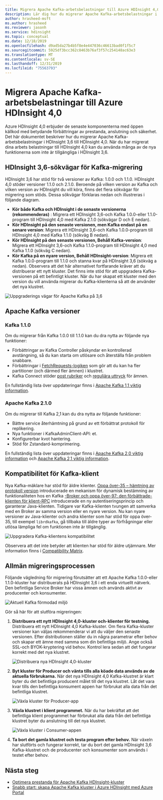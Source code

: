 ```yaml
---
title: Migrera Apache Kafka-arbetsbelastningar till Azure HDInsight 4,0
description: Lär dig hur du migrerar Apache Kafka-arbetsbelastningar i HDInsight 3,6 till HDInsight 4,0.
author: hrasheed-msft
ms.author: hrasheed
ms.reviewer: jasonh
ms.service: hdinsight
ms.topic: conceptual
ms.date: 12/18/2019
ms.openlocfilehash: d9ad5da27b4b5f8e4e447036c46613bad0f1f5c7
ms.sourcegitcommit: 5925df3bcc362c8463b76af3f57c254148ac63e3
ms.translationtype: MT
ms.contentlocale: sv-SE
ms.lasthandoff: 12/31/2019
ms.locfileid: "75563793"
---
```

# <a name="migrate-apache-kafka-workloads-to-azure-hdinsight-40"></a>Migrera Apache Kafka-arbetsbelastningar till Azure HDInsight 4,0

Azure HDInsight 4,0 erbjuder de senaste komponenterna med öppen källkod med betydande förbättringar av prestanda, anslutning och säkerhet. Det här dokumentet beskriver hur du migrerar Apache Kafka-arbetsbelastningar i HDInsight 3,6 till HDInsight 4,0. När du har migrerat dina arbets belastningar till HDInsight 4,0 kan du använda många av de nya funktionerna som inte är tillgängliga i HDInsight 3,6.

## <a name="hdinsight-36-kafka-migration-paths"></a>HDInsight 3,6-sökvägar för Kafka-migrering

HDInsight 3,6 har stöd för två versioner av Kafka: 1.0.0 och 1.1.0. HDInsight 4,0 stöder versioner 1.1.0 och 2.1.0. Beroende på vilken version av Kafka och vilken version av HDInsight du vill köra, finns det flera sökvägar för migrering som stöds. Dessa sökvägar förklaras nedan och illustreras i följande diagram.

* **Kör både Kafka och HDInsight i de senaste versionerna (rekommenderas)** : Migrera ett HDInsight 3,6-och Kafka 1.0.0-eller 1.1.0-program till HDInsight 4,0 med Kafka 2.1.0 (sökvägar D och E nedan).
* **Kör HDInsight på den senaste versionen, men Kafka endast på en senare version**: Migrera ett HDInsight 3,6-och Kafka 1.0.0-program till HDInsight 4,0 med Kafka 1.1.0 (sökväg B nedan).
* **Kör HDInsight på den senaste versionen, Behåll Kafka-version**: Migrera ett HDInsight 3,6-och Kafka 1.1.0-program till HDInsight 4,0 med Kafka 1.1.0 (sökväg C nedan).
* **Kör Kafka på en nyare version, Behåll HDInsight-version**: Migrera ett Kafka 1.0.0-program till 1.1.0 och stanna kvar på HDInsight 3,6 (sökväg a nedan). Observera att det här alternativet fortfarande kräver att du distribuerar ett nytt kluster. Det finns inte stöd för att uppgradera Kafka-versionen på ett befintligt kluster. När du har skapat ett kluster med den version du vill använda migrerar du Kafka-klienterna så att de använder det nya klustret.

![Uppgraderings vägar för Apache Kafka på 3,6](./media/upgrade-threesix-to-four/apache-kafka-upgrade-path.png)

## <a name="apache-kafka-versions"></a>Apache Kafka versioner

### <a name="kafka-110"></a>Kafka 1.1.0
  
Om du migrerar från Kafka 1.0.0 till 1.1.0 kan du dra nytta av följande nya funktioner:

* Förbättringar av Kafka Controller påskyndar en kontrollerad avstängning, så du kan starta om utlösare och återställa från problem snabbare. 
* Förbättringar i [FetchRequests-logiken](https://issues.apache.org/jira/browse/KAFKA-6254) som gör att du kan ha fler partitioner (och därmed fler ämnen) i klustret. 
* Kafka Connect stöder [post rubriker](https://issues.apache.org/jira/browse/KAFKA-5142) och [reguljära uttryck](https://issues.apache.org/jira/browse/KAFKA-3073) för ämnen. 

En fullständig lista över uppdateringar finns i [Apache Kafka 1,1 viktig information](https://archive.apache.org/dist/kafka/1.1.0/RELEASE_NOTES.html).

### <a name="apache-kafka-210"></a>Apache Kafka 2.1.0

Om du migrerar till Kafka 2,1 kan du dra nytta av följande funktioner:

* Bättre service återhämtning på grund av ett förbättrat protokoll för replikering.
* Nya funktioner i KafkaAdminClient-API: et.
* Konfigurerbar kvot hantering.
* Stöd för Zstandard-komprimering.

En fullständig lista över uppdateringar finns i [Apache Kafka 2,0 viktig information](https://archive.apache.org/dist/kafka/2.0.0/RELEASE_NOTES.html) och [Apache Kafka 2,1 viktig information](https://archive.apache.org/dist/kafka/2.1.0/RELEASE_NOTES.html).

## <a name="kafka-client-compatibility"></a>Kompatibilitet för Kafka-klient

Nya Kafka-mäklare har stöd för äldre klienter. [Oppa över-35 – hämtning av protokoll version](https://cwiki.apache.org/confluence/display/KAFKA/KIP-35+-+Retrieving+protocol+version) introducerade en mekanism för dynamisk bestämning av funktionaliteten hos en Kafka [-Broker och oppa över-97: den förbättrade-klienten för klient-RPC](https://cwiki.apache.org/confluence/display/KAFKA/KIP-97%3A+Improved+Kafka+Client+RPC+Compatibility+Policy) introducerade en ny autentiseringsprincip och garanterar Java-klienten. Tidigare var Kafka-klienten tvungen att samverka med en Broker av samma version eller en nyare version. Nu kan nyare versioner av Java-klienter och andra klienter som har stöd för oppa över-35, till exempel `librdkafka`, gå tillbaka till äldre typer av förfrågningar eller utlösa lämpliga fel om funktionen inte är tillgänglig.

![Uppgradera Kafka-klientens kompatibilitet](./media/upgrade-threesix-to-four/apache-kafka-client-compatibility.png)

Observera att det inte betyder att klienten har stöd för äldre utjämnare.  Mer information finns i [Compatibility Matrix](https://cwiki.apache.org/confluence/display/KAFKA/Compatibility+Matrix).

## <a name="general-migration-process"></a>Allmän migreringsprocessen

Följande vägledning för migrering förutsätter att ett Apache Kafka 1.0.0-eller 1.1.0-kluster har distribuerats på HDInsight 3,6 i ett enda virtuellt nätverk. Den befintliga Service Broker har vissa ämnen och används aktivt av producenter och konsumenter.

![Aktuell Kafka förmodad miljö](./media/upgrade-threesix-to-four/apache-kafka-presumed-environment.png)

Gör så här för att slutföra migreringen:

1. **Distribuera ett nytt HDInsight 4,0-kluster och-klienter för testning.** Distribuera ett nytt HDInsight 4,0 Kafka-kluster. Om flera Kafka-kluster versioner kan väljas rekommenderar vi att du väljer den senaste versionen. Efter distributionen ställer du in några parametrar efter behov och skapar ett ämne med samma som din befintliga miljö. Ange också SSL-och BYOK-kryptering vid behov. Kontrol lera sedan att det fungerar korrekt med det nya klustret.

    ![Distribuera nya HDInsight 4,0-kluster](./media/upgrade-threesix-to-four/deploy-new-hdinsight-clusters.png)

1. **Byt kluster för Producer och vänta tills alla köade data används av de aktuella förbrukarna.** När det nya HDInsight 4,0 Kafka-klustret är klart byter du det befintliga producent målet till det nya klustret. Låt det vara kvar tills den befintliga konsument appen har förbrukat alla data från det befintliga klustret.

    ![Växla kluster för Producer-app](./media/upgrade-threesix-to-four/switch-cluster-producer-app.png)

1. **Växla klustret i klient programmet.** När du har bekräftat att det befintliga klient programmet har förbrukat alla data från det befintliga klustret byter du anslutning till det nya klustret.

    ![Växla kluster i Consumer-appen](./media/upgrade-threesix-to-four/switch-cluster-consumer-app.png)

1. **Ta bort det gamla klustret och testa program efter behov.** När växeln har slutförts och fungerar korrekt, tar du bort det gamla HDInsight 3,6 Kafka-klustret och de producenter och konsumenter som används i testet efter behov.

## <a name="next-steps"></a>Nästa steg

* [Optimera prestanda för Apache Kafka HDInsight-kluster](apache-kafka-performance-tuning.md)
* [Snabb start: skapa Apache Kafka kluster i Azure HDInsight med Azure Portal](apache-kafka-get-started.md)